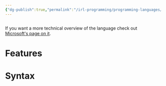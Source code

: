 ```yaml
---
{"dg-publish":true,"permalink":"/irl-programming/programming-languages/hlsl/"}
---
```


```ad-tldr

```

If you want a more technical overview of the language check out [Microsoft's page on it](https://learn.microsoft.com/en-us/windows/win32/direct3dhlsl/dx-graphics-hlsl).
# Features

# Syntax
